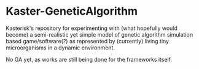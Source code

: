 # Kaster-GeneticAlgorithm
Kasterisk's repository for experimenting with (what hopefully would become) a semi-realistic yet simple model of genetic algorithm simulation based game/software(?) as represented by (currently) living tiny microorganisms in a dynamic environment.

No GA yet, as works are still being done for the frameworks itself.